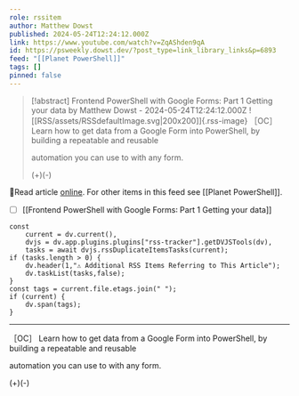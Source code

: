 ```yaml
---
role: rssitem
author: Matthew Dowst
published: 2024-05-24T12:24:12.000Z
link: https://www.youtube.com/watch?v=ZqAShden9qA
id: https://psweekly.dowst.dev/?post_type=link_library_links&p=6893
feed: "[[Planet PowerShell]]"
tags: []
pinned: false
---
```


> [!abstract] Frontend PowerShell with Google Forms: Part 1 Getting your data by Matthew Dowst - 2024-05-24T12:24:12.000Z
> ![[RSS/assets/RSSdefaultImage.svg|200x200]]{.rss-image}
> ［OC］ Learn how to get data from a Google Form into PowerShell, by building a repeatable and reusable
> 
> automation you can use to with any form.
> 
> (+)(-)

🔗Read article [online](https://www.youtube.com/watch?v=ZqAShden9qA). For other items in this feed see [[Planet PowerShell]].

- [ ] [[Frontend PowerShell with Google Forms꞉ Part 1 Getting your data]]

~~~dataviewjs
const
    current = dv.current(),
	dvjs = dv.app.plugins.plugins["rss-tracker"].getDVJSTools(dv),
	tasks = await dvjs.rssDuplicateItemsTasks(current);
if (tasks.length > 0) {
	dv.header(1,"⚠ Additional RSS Items Referring to This Article");
    dv.taskList(tasks,false);
}
const tags = current.file.etags.join(" ");
if (current) {
	dv.span(tags);
}
~~~

- - -
［OC］ Learn how to get data from a Google Form into PowerShell, by building a repeatable and reusable

automation you can use to with any form.

(+)(-)